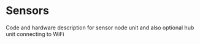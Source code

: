 # Sensors
Code and hardware description for sensor node unit and also optional hub unit connecting to WiFi 
